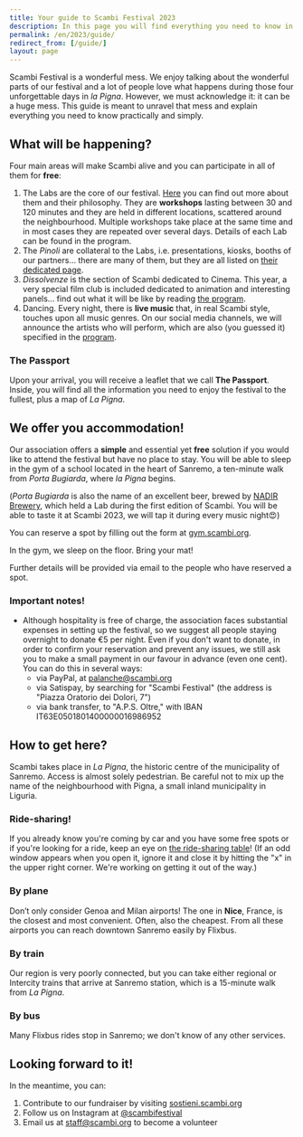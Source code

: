 ```yaml
---
title: Your guide to Scambi Festival 2023
description: In this page you will find everything you need to know in order to take part to the third edition of Scambi Festival!
permalink: /en/2023/guide/
redirect_from: [/guide/]
layout: page
---
```


Scambi Festival is a wonderful mess. We enjoy talking about the wonderful parts of our festival and a lot of people love what happens during those four unforgettable days in *la Pigna*. However, we must acknowledge it: it can be a huge mess. This guide is meant to unravel that mess and explain everything you need to know practically and simply.

## What will be happening?

Four main areas will make Scambi alive and you can participate in all of them for **free**:

1. The Labs are the core of our festival. [Here](https://scambi.org/en/labs) you can find out more about them and their philosophy. They are **workshops** lasting between 30 and 120 minutes and they are held in different locations, scattered around the neighbourhood. Multiple workshops take place at the same time and in most cases they are repeated over several days. Details of each Lab can be found in the program.
2. The *Pinoli* are collateral to the Labs, i.e. presentations, kiosks, booths of our partners… there are many of them, but they are all listed on [their dedicated page](https://scambi.org/en/2023/pinoli).
3. *Dissolvenze* is the section of Scambi dedicated to Cinema. This year, a very special film club is included dedicated to animation and interesting panels... find out what it will be like by reading [the program](https://scambi.org/en/program).
4. Dancing. Every night, there is **live music** that, in real Scambi style, touches upon all music genres. On our social media channels, we will announce the artists who will perform, which are also (you guessed it) specified in the [program](https://scambi.org/en/program).

### The Passport

Upon your arrival, you will receive a leaflet that we call **The Passport**. Inside, you will find all the information you need to enjoy the festival to the fullest, plus a map of *La Pigna*.

## We offer you accommodation!

Our association offers a **simple** and essential yet **free** solution if you would like to attend the festival but have no place to stay. You will be able to sleep in the gym of a school located in the heart of Sanremo, a ten-minute walk from *Porta Bugiarda*, where *la Pigna* begins.

(*Porta Bugiarda* is also the name of an excellent beer, brewed by [NADIR Brewery](https://birrificionadir.it), which held a Lab during the first edition of Scambi. You will be able to taste it at Scambi 2023, we will tap it during every music night😍)

You can reserve a spot by filling out the form at [gym.scambi.org](http://gym.scambi.org).

In the gym, we sleep on the floor. Bring your mat!

Further details will be provided via email to the people who have reserved a spot.

### Important notes!

- Although hospitality is free of charge, the association faces substantial expenses in setting up the festival, so we suggest all people staying overnight to donate €5 per night. Even if you don't want to donate, in order to confirm your reservation and prevent any issues, we still ask you to make a small payment in our favour in advance (even one cent). You can do this in several ways: 
  - via PayPal, at palanche@scambi.org
  - via Satispay, by searching for "Scambi Festival" (the address is "Piazza Oratorio dei Dolori, 7")
  - via bank transfer, to "A.P.S. Oltre," with IBAN IT63E0501801400000016986952

## How to get here?

Scambi takes place in *La Pigna*, the historic centre of the municipality of Sanremo. Access is almost solely pedestrian. Be careful not to mix up the name of the neighbourhood with Pigna, a small inland municipality in Liguria.

### Ride-sharing!

If you already know you're coming by car and you have some free spots or if you're looking for a ride, keep an eye on [the ride-sharing table](https://nuvola.scambi.org/s/QWoqXbCLGM7a6Z9 "2023 Scambi ride sharing")! (If an odd window appears when you open it, ignore it and close it by hitting the "x" in the upper right corner. We're working on getting it out of the way.)

### By plane

Don’t only consider Genoa and Milan airports! The one in **Nice**, France, is the closest and most convenient. Often, also the cheapest. From all these airports you can reach downtown Sanremo easily by Flixbus.

### By train

Our region is very poorly connected, but you can take either regional or Intercity trains that arrive at Sanremo station, which is a 15-minute walk from *La Pigna*.

### By bus

Many Flixbus rides stop in Sanremo; we don't know of any other services.

## Looking forward to it!

In the meantime, you can:

1. Contribute to our fundraiser by visiting [sostieni.scambi.org](https://sostieni.scambi.org)
2. Follow us on Instagram at [@scambifestival](https://instagram.com/scambifestival)
3. Email us at [staff@scambi.org](mailto:staff@scambi.org?subject=Volunteer%20application) to become a volunteer
